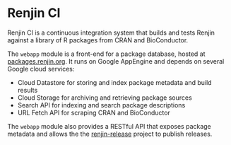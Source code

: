 
# Renjin CI 

Renjin CI is a continuous integration system that builds and tests Renjin against a library of R packages from CRAN and
BioConductor.

The `webapp` module is a front-end for a package database, hosted at [packages.renjin.org](http://packages.renjin.org).
It runs on Google AppEngine and depends on several Google cloud services:

  * Cloud Datastore for storing and index package metadata and build results
  * Cloud Storage for archiving and retrieving package sources
  * Search API for indexing and search package descriptions
  * URL Fetch API for scraping CRAN and BioConductor
  
The `webapp` module also provides a RESTful API that exposes package metadata and allows the
the [renjin-release](https://github.com/bedatadriven/renjin-release) project to publish releases.


  